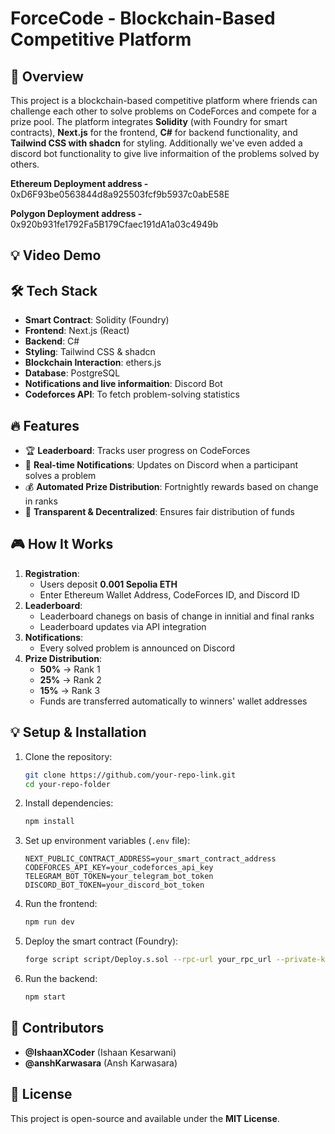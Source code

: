 
# ForceCode - Blockchain-Based Competitive Platform

## 🚀 Overview
This project is a blockchain-based competitive platform where friends can challenge each other to solve problems on CodeForces and compete for a prize pool. The platform integrates **Solidity** (with Foundry for smart contracts), **Next.js** for the frontend, **C#** for backend functionality, and **Tailwind CSS with shadcn** for styling. Additionally we've even added a discord bot functionality to give live informaition of the problems solved by others.

**Ethereum Deployment address -** 0xD6F93be0563844d8a925503fcf9b5937c0abE58E

**Polygon Deployment address -** 0x920b931fe1792Fa5B179Cfaec191dA1a03c4949b
## 💡 Video Demo



## 🛠️ Tech Stack
- **Smart Contract**: Solidity (Foundry)
- **Frontend**: Next.js (React)
- **Backend**: C#
- **Styling**: Tailwind CSS & shadcn
- **Blockchain Interaction**: ethers.js
- **Database**: PostgreSQL
- **Notifications and live informaition**: Discord Bot
- **Codeforces API**: To fetch problem-solving statistics

## 🔥 Features
- 🏆 **Leaderboard**: Tracks user progress on CodeForces
- 🔔 **Real-time Notifications**: Updates on Discord when a participant solves a problem
- 💰 **Automated Prize Distribution**: Fortnightly rewards based on change in ranks
- 🔄 **Transparent & Decentralized**: Ensures fair distribution of funds

## 🎮 How It Works
1. **Registration**:
   - Users deposit **0.001 Sepolia ETH**
   - Enter Ethereum Wallet Address, CodeForces ID, and Discord ID
2. **Leaderboard**:
   - Leaderboard chanegs on basis of change in innitial and final ranks
   - Leaderboard updates via API integration
3. **Notifications**:
   - Every solved problem is announced on Discord
4. **Prize Distribution**:
   - **50%** → Rank 1
   - **25%** → Rank 2
   - **15%** → Rank 3
   - Funds are transferred automatically to winners' wallet addresses



## 💡 Setup & Installation
1. Clone the repository:
   ```sh
   git clone https://github.com/your-repo-link.git
   cd your-repo-folder
   ```
2. Install dependencies:
   ```sh
   npm install
   ```
3. Set up environment variables (`.env` file):
   ```plaintext
   NEXT_PUBLIC_CONTRACT_ADDRESS=your_smart_contract_address
   CODEFORCES_API_KEY=your_codeforces_api_key
   TELEGRAM_BOT_TOKEN=your_telegram_bot_token
   DISCORD_BOT_TOKEN=your_discord_bot_token
   ```
4. Run the frontend:
   ```sh
   npm run dev
   ```
5. Deploy the smart contract (Foundry):
   ```sh
   forge script script/Deploy.s.sol --rpc-url your_rpc_url --private-key your_private_key --broadcast
   ```
6. Run the backend:
   ```sh
   npm start
   ```

## 🤝 Contributors
- **@IshaanXCoder** (Ishaan Kesarwani)
- **@anshKarwasara** (Ansh Karwasara)

## 📜 License
This project is open-source and available under the **MIT License**.
